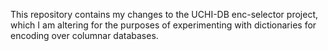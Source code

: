 This repository contains my changes to the UCHI-DB enc-selector project,
which I am altering for the purposes of experimenting with dictionaries for encoding
over columnar databases.
